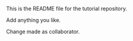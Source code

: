 This is the README file for the tutorial repository.

Add anything you like.

Change made as collaborator.
